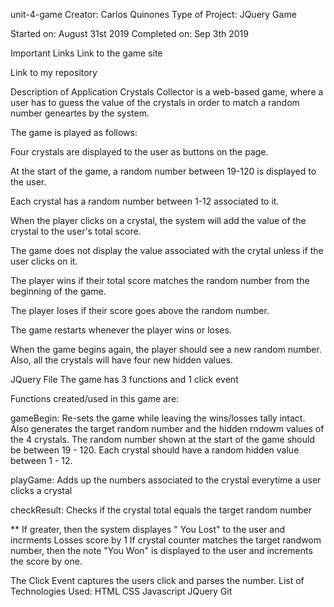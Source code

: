 

unit-4-game
Creator: Carlos Quinones
Type of Project: JQuery Game

Started on: August 31st 2019 Completed on: Sep 3th 2019

Important Links
<ahref src="https://ceq2000.github.io/unit-4-game/index.html">Link to the game site</a>

Link to my repository

Description of Application
Crystals Collector is a web-based game, where a user has to guess the value of the crystals in order to match a random number geneartes by the system.

The game is played as follows:

Four crystals are displayed to the user as buttons on the page.

At the start of the game, a random number between 19-120 is displayed to the user.

Each crystal has a random number between 1-12 associated to it.

When the player clicks on a crystal, the system will add the value of the crystal to the user's total score.

The game does not display the value associated with the crytal unless if the user clicks on it.

The player wins if their total score matches the random number from the beginning of the game.

The player loses if their score goes above the random number.

The game restarts whenever the player wins or loses.

When the game begins again, the player should see a new random number. Also, all the crystals will have four new hidden values.

JQuery File
The game has 3 functions and 1 click event

Functions created/used in this game are:

gameBegin: Re-sets the game while leaving the wins/losses tally intact. Also generates the target random number and the hidden rndowm values of the 4 crystals. The random number shown at the start of the game should be between 19 - 120. Each crystal should have a random hidden value between 1 - 12.

playGame: Adds up the numbers associated to the crystal everytime a user clicks a crystal

checkResult: Checks if the crystal total equals the target random number

** If greater, then the system displayes " You Lost" to the user and incrments Losses score by 1 If crystal counter matches the target randwom number, then the note "You Won" is displayed to the user and increments the score by one.

The Click Event captures the users click and parses the number.
List of Technologies Used:
HTML
CSS
Javascript
JQuery
Git
